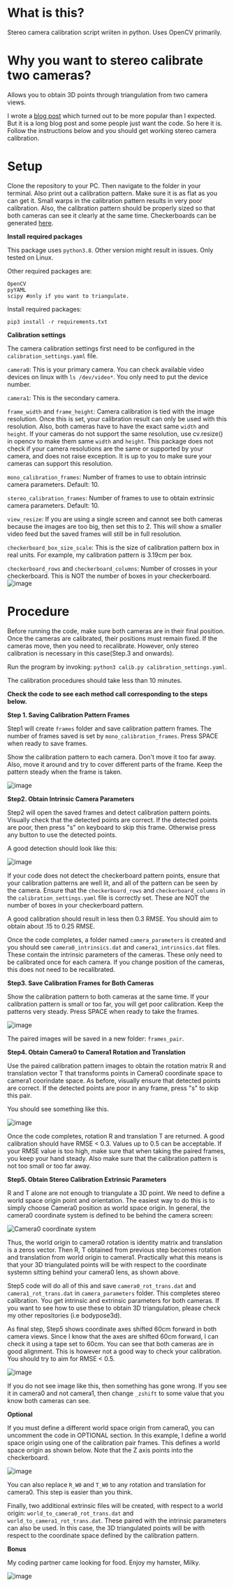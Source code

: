 # What is this?
Stereo camera calibration script wriiten in python. Uses OpenCV primarily. 

# Why you want to stereo calibrate two cameras?
Allows you to obtain 3D points through triangulation from two camera views.

I wrote a [blog post](https://temugeb.github.io/opencv/python/2021/02/02/stereo-camera-calibration-and-triangulation.html) which turned out to be more popular than I expected. But it is a long blog post and some people just want the code. So here it is. Follow the instructions below and you should get working stereo camera calibration.

# Setup

Clone the repository to your PC. Then navigate to the folder in your terminal. Also print out a calibration pattern. Make sure it is as flat as you can get it. Small warps in the calibration pattern results in very poor calibration. Also, the calibration pattern should be properly sized so that both cameras can see it clearly at the same time. Checkerboards can be generated [here](https://calib.io/pages/camera-calibration-pattern-generator).

**Install required packages**

This package uses ```python3.8```. Other version might result in issues. Only tested on Linux.

Other required packages are:
```
OpenCV
pyYAML
scipy #only if you want to triangulate. 
```
Install required packages:
```
pip3 install -r requirements.txt
```

**Calibration settings**

The camera calibration settings first need to be configured in the ```calibration_settings.yaml``` file. 

```camera0```: This is your primary camera. You can check available video devices on linux with ```ls /dev/video*```. You only need to put the device number.

```camera1```: This is the secondary camera. 

```frame_width``` and ```frame_height```: Camera calibration is tied with the image resolution. Once this is set, your calibration result can only be used with this resolution. Also, both cameras have to have the exact same ```width``` and ```height```. If your cameras do not support the same resolution, use cv.resize() in opencv to make them same ```width``` and ```height```. This package does not check if your camera resolutions are the same or supported by your camera, and does not raise exception. It is up to you to make sure your cameras can support this resolution.

```mono_calibration_frames```: Number of frames to use to obtain intrinsic camera parameters. Default: 10.

```stereo_calibration_frames```: Number of frames to use to obtain extrinsic camera parameters. Default: 10.

```view_resize```: If you are using a single screen and cannot see both cameras because the images are too big, then set this to 2. This will show a smaller video feed but the saved frames will still be in full resolution.

```checkerboard_box_size_scale```: This is the size of calibration pattern box in real units. For example, my calibration pattern is 3.19cm per box.

```checkerboard_rows``` and ```checkerboard_columns```: Number of crosses in your checkerboard. This is NOT the number of boxes in your checkerboard. 
![image](https://user-images.githubusercontent.com/36071915/175003788-b2477a50-6d73-45e1-a037-a317269fa9c1.png)


# Procedure

Before running the code, make sure both cameras are in their final position. Once the cameras are calibrated, their positions must remain fixed. If the cameras move, then you need to recalibrate. However, only stereo calibration is necessary in this case(Step.3 and onwards).

Run the program by invoking:
```python3 calib.py calibration_settings.yaml```. 

The calibration procedures should take less than 10 minutes.

**Check the code to see each method call corresponding to the steps below.**


**Step 1. Saving Calibration Pattern Frames**

Step1 will create ```frames``` folder and save calibration pattern frames. The number of frames saved is set by ```mono_calibration_frames```. Press SPACE when ready to save frames.

Show the calibration pattern to each camera. Don't move it too far away. Also, move it around and try to cover different parts of the frame. Keep the pattern steady when the frame is taken.

![image](https://user-images.githubusercontent.com/36071915/175025024-cf3000a7-daba-4721-a24e-d8d4550f6f83.png)

**Step2. Obtain Intrinsic Camera Parameters**

Step2 will open the saved frames and detect calibration pattern points. Visually check that the detected points are correct. If the detected points are poor, then press "s" on keyboard to skip this frame. Otherwise press any button to use the detected points.

A good detection should look like this:

![image](https://user-images.githubusercontent.com/36071915/175025899-9e3de806-9fec-4f3c-9019-2fadf4c8365a.png)

If your code does not detect the checkerboard pattern points, ensure that your calibration patterns are well lit, and all of the pattern can be seen by the camera. Ensure that the ```checkerboard_rows``` and ```checkerboard_columns``` in the ```calibration_settings.yaml``` file is correctly set. These are NOT the number of boxes in your checkerboard pattern. 

A good calibration should result in less then 0.3 RMSE. You should aim to obtain about .15 to 0.25 RMSE.

Once the code completes, a folder named ```camera_parameters``` is created and you should see ```camera0_intrinsics.dat``` and ```camera1_intrinsics.dat``` files. These contain the intrinsic parameters of the cameras. These only need to be calibrated once for each camera. If you change position of the cameras, this does not need to be recalibrated.

**Step3. Save Calibration Frames for Both Cameras**

Show the calibration pattern to both cameras at the same time. If your calibration pattern is small or too far, you will get poor calibration. Keep the patterns very steady. Press SPACE when ready to take the frames.

![image](https://user-images.githubusercontent.com/36071915/175029738-55a8532e-d7ae-4f78-ab20-12e01dcf1daa.png)

The paired images will be saved in a new folder: ```frames_pair```.

**Step4. Obtain Camera0 to Camera1 Rotation and Translation**

Use the paired calibration pattern images to obtain the rotation matrix R and translation vector T that transforms points in Camera0 coordinate space to camera1 coorindate space. As before, visually ensure that detected points are correct. If the detected points are poor in any frame, press "s" to skip this pair. 

You should see something like this.

![image](https://user-images.githubusercontent.com/36071915/175031465-ddf0b965-4a4f-4983-b741-36f541bdf108.png)

Once the code completes, rotation R and translation T are returned. A good calibration should have RMSE < 0.3. Values up to 0.5 can be acceptable. If your RMSE value is too high, make sure that when taking the paired frames, you keep your hand steady. Also make sure that the calibration pattern is not too small or too far away.

**Step5. Obtain Stereo Calibration Extrinsic Parameters**

R and T alone are not enough to triangulate a 3D point. We need to define a world space origin point and orientation. The easiest way to do this is to simply choose Camera0 position as world space origin. In general, the camera0 coordinate system is defined to be behind the camera screen:

![Camera0 coordinate system](https://docs.opencv.org/4.x/pinhole_camera_model.png)

Thus, the world origin to camera0 rotation is identity matrix and translation is a zeros vector. Then R, T obtained from previous step becomes rotation and translation from world origin to camera1. Practically what this means is that your 3D triangulated points will be with respect to the coordinate systemn sitting behind your camera0 lens, as shown above. 

Step5 code will do all of this and save ```camera0_rot_trans.dat``` and ```camera1_rot_trans.dat``` in ```camera_parameters``` folder. This completes stereo calibration. You get intrinsic and extrinsic parameters for both cameras. If you want to see how to use these to obtain 3D triangulation, please check my other repositories (i.e bodypose3d).

As final step, Step5 shows coordinate axes shifted 60cm forward in both camera views. Since I know that the axes are shifted 60cm forward, I can check it using a tape set to 60cm. You can see that both cameras are in good alignment. This is however not a good way to check your calibration. You should try to aim for RMSE < 0.5.

![image](https://user-images.githubusercontent.com/36071915/175036378-9ec45563-a98a-4fc6-a838-15f9c8dca1dc.png)

If you do not see image like this, then something has gone wrong. If you see it in camera0 and not camera1, then change ```_zshift``` to some value that you know both cameras can see. 

**Optional**

If you must define a different world space origin from camera0, you can uncomment the code in OPTIONAL section. In this example, I define a world space origin using one of the calibration pair frames. This defines a world space origin as shown below. Note that the Z axis points into the checkerboard. 

![image](https://user-images.githubusercontent.com/36071915/175038880-52ed6ce9-401e-441e-b0a3-fbff4c87f09a.png)

You can also replace ```R_W0``` and ```T_W0``` to any rotation and translation for camera0. This step is easier than you think. 

Finally, two additional extrinsic files will be created, with respect to a world origin:
```world_to_camera0_rot_trans.dat``` and ```world_to_camera1_rot_trans.dat```. These paired with the intrinsic parameters can also be used. In this case, the 3D triangulated points will be with respect to the coordinate space defined by the calibration pattern. 

**Bonus**

My coding partner came looking for food. Enjoy my hamster, Milky. 

![image](https://user-images.githubusercontent.com/36071915/175040471-e5636e11-a796-4844-a20d-8d7387332b52.png)

